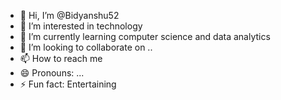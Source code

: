 - 👋 Hi, I’m @Bidyanshu52
- 👀 I’m interested in technology 
- 🌱 I’m currently learning computer science and data analytics 
- 💞️ I’m looking to collaborate on ..
- 📫 How to reach me
- 😄 Pronouns: ...
- ⚡ Fun fact: Entertaining

<!---
Bidyanshu52/Bidyanshu52 is a ✨ special ✨ repository because its `README.md` (this file) appears on your GitHub profile.
You can click the Preview link to take a look at your changes.
--->
